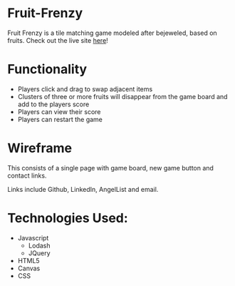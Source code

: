 # Fruit-Frenzy
Fruit Frenzy is a tile matching game modeled after bejeweled, based on fruits.
Check out the live site [here](http://www.sarahwalloga.com/FruitFrenzy/)!


# Functionality

* Players click and drag to swap adjacent items
* Clusters of three or more fruits will disappear from the game board and add to the players score
* Players can view their score
* Players can restart the game

# Wireframe
This consists of a single page with game board, new game button and contact links.

Links include Github, LinkedIn, AngelList and email.


# Technologies Used:

* Javascript
  * Lodash
  * JQuery  
* HTML5
* Canvas
* CSS
